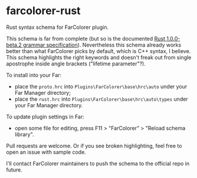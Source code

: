 # farcolorer-rust

Rust syntax schema for FarColorer plugin.

This schema is far from complete (but so is the documented [Rust 1.0.0-beta.2 grammar specification](http://doc.rust-lang.org/1.0.0-beta.2/grammar.html)). Nevertheless this schema already works better than what FarColorer picks by default, which is C++ syntax, I believe. This schema highlights the right keywords and doesn't freak out from single apostrophe inside angle brackets ("lifetime parameter"?).

To install into your Far:
* place the `proto.hrc` into `Plugins\FarColorer\base\hrc\auto` under your Far Manager directory;
* place the `rust.hrc` into `Plugins\FarColorer\base\hrc\auto\types` under your Far Manager directory.

To update plugin settings in Far:
* open some file for editing, press F11 > "FarColorer" > "Reload schema library".

Pull requests are welcome. Or if you see broken highlighting, feel free to open an issue with sample code.

I'll contact FarColorer maintainers to push the schema to the official repo in future.
